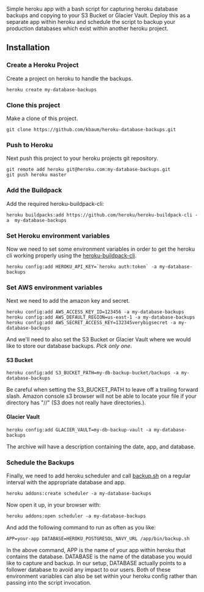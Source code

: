 Simple heroku app with a bash script for capturing heroku database backups and copying to your S3 Bucket or Glacier Vault.  Deploy this as a separate app within heroku and schedule the script to backup your production databases which exist within another heroku project.


## Installation

### Create a Heroku Project

Create a project on heroku to handle the backups.

```
heroku create my-database-backups
```

### Clone this project

Make a clone of this project.

```
git clone https://github.com/kbaum/heroku-database-backups.git
```

### Push to Heroku

Next push this project to your heroku projects git repository.

```
git remote add heroku git@heroku.com:my-database-backups.git
git push heroku master
```

### Add the Buildpack

Add the required heroku-buildpack-cli:

```
heroku buildpacks:add https://github.com/heroku/heroku-buildpack-cli -a  my-database-backups
```

### Set Heroku environment variables

Now we need to set some environment variables in order to get the heroku cli working properly using the [heroku-buildpack-cli](https://github.com/heroku/heroku-buildpack-cli).

```
heroku config:add HEROKU_API_KEY=`heroku auth:token` -a my-database-backups
```

### Set AWS environment variables

Next we need to add the amazon key and secret.

```
heroku config:add AWS_ACCESS_KEY_ID=123456 -a my-database-backups
heroku config:add AWS_DEFAULT_REGION=us-east-1 -a my-database-backups
heroku config:add AWS_SECRET_ACCESS_KEY=132345verybigsecret -a my-database-backups
```

And we'll need to also set the S3 Bucket or Glacier Vault where we would like to store our database backups. *Pick only one*.

#### S3 Bucket

```
heroku config:add S3_BUCKET_PATH=my-db-backup-bucket/backups -a my-database-backups
```
Be careful when setting the S3_BUCKET_PATH to leave off a trailing forward slash.  Amazon console s3 browser will not be able to locate your file if your directory has "//" (S3 does not really have directories.).

#### Glacier Vault

```
heroku config:add GLACIER_VAULT=my-db-backup-vault -a my-database-backups
```

The archive will have a description containing the date, app, and database.

### Schedule the Backups

Finally, we need to add heroku scheduler and call [backup.sh](https://github.com/kbaum/heroku-database-backups/blob/master/bin/backup.sh) on a regular interval with the appropriate database and app.

```
heroku addons:create scheduler -a my-database-backups
```

Now open it up, in your browser with:

```
heroku addons:open scheduler -a my-database-backups
```

And add the following command to run as often as you like:

```
APP=your-app DATABASE=HEROKU_POSTGRESQL_NAVY_URL /app/bin/backup.sh
```

In the above command, APP is the name of your app within heroku that contains the database.  DATABASE is the name of the database you would like to capture and backup.  In our setup, DATABASE actually points to a follower database to avoid any impact to our users.  Both of these environment variables can also be set within your heroku config rather than passing into the script invocation.
